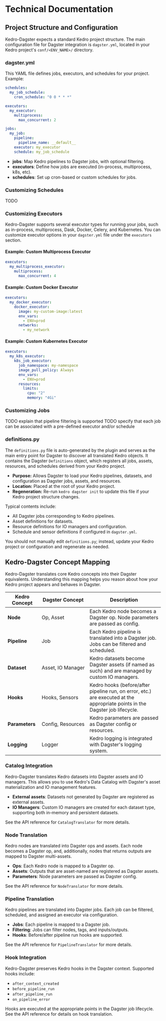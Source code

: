 # Technical Documentation

## Project Structure and Configuration

Kedro-Dagster expects a standard Kedro project structure. The main configuration file for Dagster integration is `dagster.yml`, located in your Kedro project's `conf/<ENV_NAME>/` directory.

### dagster.yml

This YAML file defines jobs, executors, and schedules for your project. Example:

```yaml
schedules:
  my_job_schedule:
    cron_schedule: "0 0 * * *"

executors:
  my_executor:
    multiprocess:
      max_concurrent: 2

jobs:
  my_job:
    pipeline:
      pipeline_name: __default__
    executor: my_executor
    schedule: my_job_schedule
```

- **jobs**: Map Kedro pipelines to Dagster jobs, with optional filtering.
- **executors**: Define how jobs are executed (in-process, multiprocess, k8s, etc).
- **schedules**: Set up cron-based or custom schedules for jobs.

### Customizing Schedules

TODO

### Customizing Executors

Kedro-Dagster supports several executor types for running your jobs, such as in-process, multiprocess, Dask, Docker, Celery, and Kubernetes. You can customize executor options in your `dagster.yml` file under the `executors` section.

#### Example: Custom Multiprocess Executor

```yaml
executors:
  my_multiprocess_executor:
    multiprocess:
      max_concurrent: 4
```

#### Example: Custom Docker Executor

```yaml
executors:
  my_docker_executor:
    docker_executor:
      image: my-custom-image:latest
      env_vars:
        - ENV=prod
      networks:
        - my_network
```

#### Example: Custom Kubernetes Executor

```yaml
executors:
  my_k8s_executor:
    k8s_job_executor:
      job_namespace: my-namespace
      image_pull_policy: Always
      env_vars:
        - ENV=prod
      resources:
        limits:
          cpu: "2"
          memory: "4Gi"
```

### Customizing Jobs

TODO explain that pipeline filtering is supported
TODO specify that each job can be associated with a pre-defined executor and/or schedule

### definitions.py

The `definitions.py` file is auto-generated by the plugin and serves as the main entry point for Dagster to discover all translated Kedro objects. It contains the Dagster `Definitions` object, which registers all jobs, assets, resources, and schedules derived from your Kedro project.

- **Purpose:** Allows Dagster to load your Kedro pipelines, datasets, and configuration as Dagster jobs, assets, and resources.
- **Location:** Placed at the root of your Kedro project.
- **Regeneration:** Re-run `kedro dagster init` to update this file if your Kedro project structure changes.

Typical contents include:

- All Dagster jobs corresponding to Kedro pipelines.
- Asset definitions for datasets.
- Resource definitions for IO managers and configuration.
- Schedule and sensor definitions if configured in `dagster.yml`.

You should not manually edit `definitions.py`; instead, update your Kedro project or configuration and regenerate as needed.

## Kedro-Dagster Concept Mapping

Kedro-Dagster translates core Kedro concepts into their Dagster equivalents. Understanding this mapping helps you reason about how your Kedro project appears and behaves in Dagster.

| Kedro Concept   | Dagster Concept      | Description |
|-----------------|----------------------|-------------|
| **Node**        | Op,&nbsp;Asset            | Each Kedro node becomes a Dagster op. Node parameters are passed as config. |
| **Pipeline**    | Job                  | Each Kedro pipeline is translated into a Dagster job. Jobs can be filtered and scheduled. |
| **Dataset**     | Asset,&nbsp;IO&nbsp;Manager    | Kedro datasets become Dagster assets (if named as such) and are managed by custom IO managers. |
| **Hooks**       | Hooks,&nbsp;Sensors       | Kedro hooks (before/after pipeline run, on error, etc.) are executed at the appropriate points in the Dagster job lifecycle. |
| **Parameters**  | Config,&nbsp;Resources    | Kedro parameters are passed as Dagster config or resources. |
| **Logging**     | Logger               | Kedro logging is integrated with Dagster's logging system. |

### Catalog Integration

Kedro-Dagster translates Kedro datasets into Dagster assets and IO managers. This allows you to use Kedro's Data Catalog with Dagster's asset materialization and IO management features.

- **External assets**: Datasets not generated by Dagster are registered as external assets.
- **IO Managers**: Custom IO managers are created for each dataset type, supporting both in-memory and persistent datasets.

See the API reference for `CatalogTranslator` for more details.

### Node Translation

Kedro nodes are translated into Dagster ops and assets. Each node becomes a Dagster op, and, additionally, nodes that returns outputs are mapped to Dagster multi-assets.

- **Ops**: Each Kedro node is mapped to a Dagster op.
- **Assets**: Outputs that are asset-named are registered as Dagster assets.
- **Parameters**: Node parameters are passed as Dagster config.

See the API reference for `NodeTranslator` for more details.


### Pipeline Translation

Kedro pipelines are translated into Dagster jobs. Each job can be filtered, scheduled, and assigned an executor via configuration.

- **Jobs**: Each pipeline is mapped to a Dagster job.
- **Filtering**: Jobs can filter nodes, tags, and inputs/outputs.
- **Hooks**: Before/after pipeline run hooks are supported.

See the API reference for `PipelineTranslator` for more details.

### Hook Integration

Kedro-Dagster preserves Kedro hooks in the Dagster context. Supported hooks include:

- `after_context_created`
- `before_pipeline_run`
- `after_pipeline_run`
- `on_pipeline_error`

Hooks are executed at the appropriate points in the Dagster job lifecycle. See the API reference for details on hook translation.
